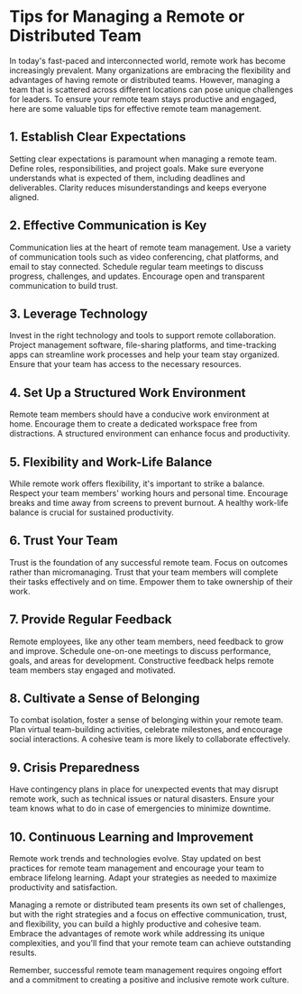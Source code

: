# Tips for Managing a Remote or Distributed Team

In today's fast-paced and interconnected world, remote work has become increasingly prevalent. Many organizations are embracing the flexibility and advantages of having remote or distributed teams. However, managing a team that is scattered across different locations can pose unique challenges for leaders. To ensure your remote team stays productive and engaged, here are some valuable tips for effective remote team management.

## 1. Establish Clear Expectations

Setting clear expectations is paramount when managing a remote team. Define roles, responsibilities, and project goals. Make sure everyone understands what is expected of them, including deadlines and deliverables. Clarity reduces misunderstandings and keeps everyone aligned.

## 2. Effective Communication is Key

Communication lies at the heart of remote team management. Use a variety of communication tools such as video conferencing, chat platforms, and email to stay connected. Schedule regular team meetings to discuss progress, challenges, and updates. Encourage open and transparent communication to build trust.

## 3. Leverage Technology

Invest in the right technology and tools to support remote collaboration. Project management software, file-sharing platforms, and time-tracking apps can streamline work processes and help your team stay organized. Ensure that your team has access to the necessary resources.

## 4. Set Up a Structured Work Environment

Remote team members should have a conducive work environment at home. Encourage them to create a dedicated workspace free from distractions. A structured environment can enhance focus and productivity.

## 5. Flexibility and Work-Life Balance

While remote work offers flexibility, it's important to strike a balance. Respect your team members' working hours and personal time. Encourage breaks and time away from screens to prevent burnout. A healthy work-life balance is crucial for sustained productivity.

## 6. Trust Your Team

Trust is the foundation of any successful remote team. Focus on outcomes rather than micromanaging. Trust that your team members will complete their tasks effectively and on time. Empower them to take ownership of their work.

## 7. Provide Regular Feedback

Remote employees, like any other team members, need feedback to grow and improve. Schedule one-on-one meetings to discuss performance, goals, and areas for development. Constructive feedback helps remote team members stay engaged and motivated.

## 8. Cultivate a Sense of Belonging

To combat isolation, foster a sense of belonging within your remote team. Plan virtual team-building activities, celebrate milestones, and encourage social interactions. A cohesive team is more likely to collaborate effectively.

## 9. Crisis Preparedness

Have contingency plans in place for unexpected events that may disrupt remote work, such as technical issues or natural disasters. Ensure your team knows what to do in case of emergencies to minimize downtime.

## 10. Continuous Learning and Improvement

Remote work trends and technologies evolve. Stay updated on best practices for remote team management and encourage your team to embrace lifelong learning. Adapt your strategies as needed to maximize productivity and satisfaction.

Managing a remote or distributed team presents its own set of challenges, but with the right strategies and a focus on effective communication, trust, and flexibility, you can build a highly productive and cohesive team. Embrace the advantages of remote work while addressing its unique complexities, and you'll find that your remote team can achieve outstanding results.

Remember, successful remote team management requires ongoing effort and a commitment to creating a positive and inclusive remote work culture.
